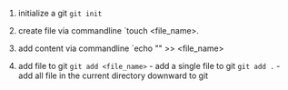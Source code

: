 1. initialize a git
    `git init`

2. create file via commandline
    `touch <file_name>.<extension>
3. add content via commandline
    `echo "<content>" >> <file_name> 
4. add file to git
    `git add <file_name>` - add a single file to git
    `git add .` - add all file in the current directory downward to git